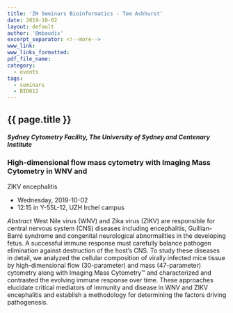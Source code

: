 ```yaml
---
title: 'ZH Seminars Bioinformatics - Tom Ashhurst'
date: 2019-10-02
layout: default
author: '@mbaudis'
excerpt_separator: <!--more-->
www_link:
www_links_formatted:
pdf_file_name:
category:
  - events
tags:
  - seminars
  - BIO612
---
```


## {{ page.title }}
##### Sydney Cytometry Facility, The University of Sydney and Centenary Institute
### High-dimensional flow mass cytometry with Imaging Mass Cytometry in WNV and 
ZIKV encephalitis

* Wednesday, 2019-10-02
* 12:15 in Y-55L-12, UZH Irchel campus

<!--more-->

*Abstract* West Nile virus (WNV) and Zika virus (ZIKV) are responsible for 
central nervous system (CNS) diseases including encephalitis, Guillian-Barré 
syndrome and congenital neurological abnormalities in the developing fetus. 
A successful immune response must carefully balance pathogen elimination against 
destruction of the host’s CNS. To study these diseases in detail, we analyzed 
the cellular composition of virally infected mice tissue by high-dimensional 
flow (30-parameter) and mass (47-parameter) cytometry along with Imaging 
Mass Cytometry™ and characterized and contrasted the evolving immune response 
over time. These approaches elucidate critical mediators of immunity and disease 
in WNV and ZIKV encephalitis and establish a methodology for determining the 
factors driving pathogenesis.
